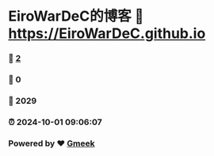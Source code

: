 # EiroWarDeC的博客 :link: https://EiroWarDeC.github.io 
### :page_facing_up: [2](https://EiroWarDeC.github.io/tag.html) 
### :speech_balloon: 0 
### :hibiscus: 2029 
### :alarm_clock: 2024-10-01 09:06:07 
### Powered by :heart: [Gmeek](https://github.com/Meekdai/Gmeek)
